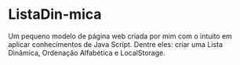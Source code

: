 # ListaDin-mica
Um pequeno modelo de página web criada por mim com o intuito em aplicar conhecimentos de Java Script. Dentre eles: criar uma Lista Dinâmica, Ordenação Alfabética e LocalStorage.
